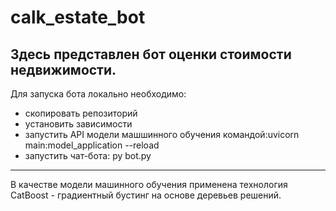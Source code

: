 # calk_estate_bot
Здесь представлен бот оценки стоимости недвижимости. 
-----------------
Для запуска бота локально необходимо:
- скопировать репозиторий
- установить зависимости
- запустить API модели машшинного обучения командой:uvicorn main:model_application --reload
- запустить чат-бота: py bot.py

----------------
В качестве модели машинного обучения применена технология 
CatBoost - градиентный бустинг на основе деревьев решений.